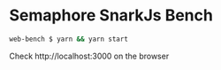 # Semaphore SnarkJs Bench

```sh
web-bench $ yarn && yarn start
```
 
 Check http://localhost:3000 on the browser